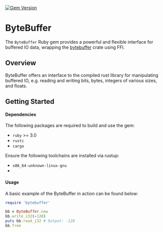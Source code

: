 [![Gem Version](https://badge.fury.io/rb/bytebuffer.svg)](https://badge.fury.io/rb/bytebuffer)

# ByteBuffer
The `ByteBuffer` Ruby gem provides a powerful and flexible interface for buffered IO data, wrapping the [bytebuffer](https://crates.io/crates/bytebuffer) crate using FFI.

## Overview
ByteBuffer offers an interface to the compiled rust library for manipulating buffered IO, e.g. reading and writing bits, bytes, integers of various sizes, and floats.
## Getting Started
#### Dependencies
The following packages are required to build and use the gem:
* `ruby` >= 3.0
* `rustc`
* `cargo`

Ensure the following toolchains are installed via rustup:
* `x86_64-unknown-linux-gnu`
* 

#### Usage
A basic example of the ByteBuffer in action can be found below:
```ruby
require 'bytebuffer'

bb = ByteBuffer.new
bb.write_i32(-128)
puts bb.read_i32 # Output: -128
bb.free
```